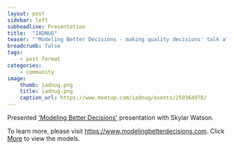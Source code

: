 ```yaml
---
layout: post
sidebar: left
subheadline: Presentation
title:  "IADNUG"
teaser: "'Modeling Better Decisions - making quality decisions' talk at Iowa .NET User Group in Des Moines, IA"
breadcrumb: false
tags:
    - post format
categories:
    - community
image:
    thumb: iadnug.png
    title: iadnug.png
    caption_url: https://www.meetup.com/iadnug/events/259364978/
---
```

Presented <a href='https://www.meetup.com/iadnug/events/259364978/' target='new'>'Modeling Better Decisions'</a> presentation with Skylar Watson.

To learn more, please visit <a href='https://www.modelingbetterdecisions.com' target='new'>https://www.modelingbetterdecisions.com</a>.  Click <a href='https://www.modelingbetterdecisions.com/more/' target='new'>More</a> to view the models.


